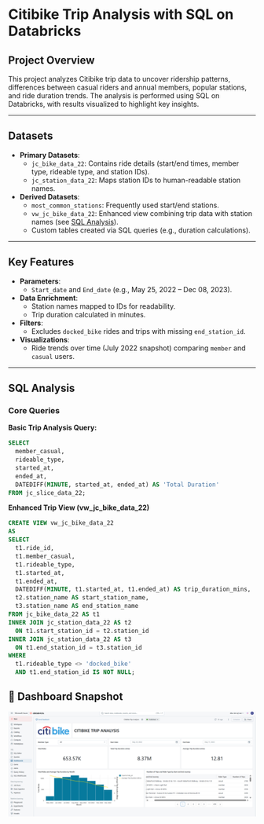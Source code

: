 # Citibike Trip Analysis with SQL on Databricks

## Project Overview
This project analyzes Citibike trip data to uncover ridership patterns, differences between casual riders and annual members, popular stations, and ride duration trends. The analysis is performed using SQL on Databricks, with results visualized to highlight key insights.

---

## Datasets
- **Primary Datasets**:
  - `jc_bike_data_22`: Contains ride details (start/end times, member type, rideable type, and station IDs).
  - `jc_station_data_22`: Maps station IDs to human-readable station names.
- **Derived Datasets**:
  - `most_common_stations`: Frequently used start/end stations.
  - `vw_jc_bike_data_22`: Enhanced view combining trip data with station names (see [SQL Analysis](#sql-analysis)).
  - Custom tables created via SQL queries (e.g., duration calculations).

---

## Key Features
- **Parameters**: 
  - `Start_date` and `End_date` (e.g., May 25, 2022 – Dec 08, 2023).
- **Data Enrichment**:
  - Station names mapped to IDs for readability.
  - Trip duration calculated in minutes.
- **Filters**:
  - Excludes `docked_bike` rides and trips with missing `end_station_id`.
- **Visualizations**: 
  - Ride trends over time (July 2022 snapshot) comparing `member` and `casual` users.

---

## SQL Analysis
### Core Queries
**Basic Trip Analysis Query:**
```sql
SELECT  
  member_casual,  
  rideable_type,  
  started_at,  
  ended_at,  
  DATEDIFF(MINUTE, started_at, ended_at) AS 'Total Duration'  
FROM jc_slice_data_22;
```

**Enhanced Trip View (vw_jc_bike_data_22)**
```sql
CREATE VIEW vw_jc_bike_data_22
AS 
SELECT
  t1.ride_id,
  t1.member_casual,
  t1.rideable_type,
  t1.started_at,
  t1.ended_at,
  DATEDIFF(MINUTE, t1.started_at, t1.ended_at) AS trip_duration_mins,
  t2.station_name AS start_station_name,
  t3.station_name AS end_station_name
FROM jc_bike_data_22 AS t1
INNER JOIN jc_station_data_22 AS t2
  ON t1.start_station_id = t2.station_id
INNER JOIN jc_station_data_22 AS t3
  ON t1.end_station_id = t3.station_id
WHERE 
  t1.rideable_type <> 'docked_bike' 
  AND t1.end_station_id IS NOT NULL;
```
## 📌 Dashboard Snapshot

![Dashboard](./s1.png)
